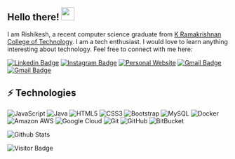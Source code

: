 ## Hello there! <img src="https://raw.githubusercontent.com/aemmadi/aemmadi/master/wave.gif" width="30">

I am Rishikesh, a recent computer science graduate from [K Ramakrishnan College of Technology](https://krct.ac.in/). I am a tech enthusiast. I would love to learn anything interesting about technology. Feel free to connect with me here:

[![Linkedin Badge](https://img.shields.io/badge/-rishikeshb-blue?style=flat-square&logo=Linkedin&logoColor=white&link=https://www.linkedin.com/in/rishicollinz/)](https://www.linkedin.com/in/rishicollinz/)
[![Instagram Badge](https://img.shields.io/badge/-rishi_collinz-purple?style=flat-square&logo=instagram&logoColor=white&link=https://instagram.com/rishi_collinz/)](https://instagram.com/rishi_collinz)
[![Personal Website](https://img.shields.io/badge/rishicollinz.me-FF7139?style=for-the-badge&logo=Firefox-Browser&logoColor=white&link=https://rishicollinz.me)](https://rishicollinz.me)
[![Gmail Badge](https://img.shields.io/badge/-rishikesh2511990@gmail.com-c14438?style=flat-square&logo=Gmail&logoColor=white&link=mailto:rishikesh2511990@gmail.com)](mailto:rishikesh2511990@gmail.com)
[![Gmail Badge](https://img.shields.io/badge/rishikesh2511990@gmail.com-D14836?style=for-the-badge&logo=gmail&logoColor=white&link=mailto:rishikesh2511990@gmail.com)](mailto:rishikesh2511990@gmail.com)

## ⚡ Technologies

![JavaScript](https://img.shields.io/badge/-JavaScript-black?style=flat-square&logo=javascript)
![Java](https://img.shields.io/badge/-java-E34A86?style=flat-square&logo=java)
![HTML5](https://img.shields.io/badge/-HTML5-E34F26?style=flat-square&logo=html5&logoColor=white)
![CSS3](https://img.shields.io/badge/-CSS3-1572B6?style=flat-square&logo=css3)
![Bootstrap](https://img.shields.io/badge/-Bootstrap-563D7C?style=flat-square&logo=bootstrap)
![MySQL](https://img.shields.io/badge/-MySQL-black?style=flat-square&logo=mysql)
![Docker](https://img.shields.io/badge/-Docker-black?style=flat-square&logo=docker)
![Amazon AWS](https://img.shields.io/badge/Amazon%20AWS-232F3E?style=flat-square&logo=amazon-aws)
![Google Cloud](https://img.shields.io/badge/Google%20Cloud-black?style=flat-square&logo=google-cloud)
![Git](https://img.shields.io/badge/-Git-black?style=flat-square&logo=git)
![GitHub](https://img.shields.io/badge/-GitHub-181717?style=flat-square&logo=github)
![BitBucket](https://img.shields.io/badge/-BitBucket-darkblue?style=flat-square&logo=bitbucket)

![Github Stats](https://github-readme-stats.vercel.app/api?username=rishicollinz&count_private=true&show_icons=true&include_all_commits=true)

![Visitor Badge](https://visitor-badge.laobi.icu/badge?page_id=aemmadi.aemmadi)

